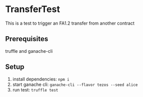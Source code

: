 # TransferTest

This is a test to trigger an FA1.2 transfer from another contract

## Prerequisites

truffle and ganache-cli

## Setup

1. install dependencies: `npm i`
2. start ganache cli: `ganache-cli --flavor tezos --seed alice`
3. run test: `truffle test`
